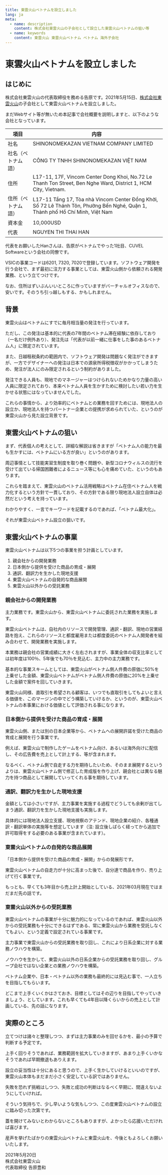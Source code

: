 ```yaml
---
title: 東雲火山ベトナムを設立しました
lang: ja
meta:
  - name: description
    content: 株式会社東雲火山の子会社として設立した東雲火山ベトナムの狙い等
  - name: keywords
    content: 東雲火山 東雲火山ベトナム ベトナム 海外子会社
---
```


# 東雲火山ベトナムを設立しました

## はじめに

株式会社東雲火山の代表取締役を務める告原です。2021年5月15日、[株式会社東雲火山](https://shinonomekazan.com)の子会社として東雲火山ベトナムを設立しました。

まだWebサイト等が無いため本記事で会社概要を説明しますと、以下のような会社となっています。

|項目|内容|
|----|----|
|社名|SHINONOMEKAZAN VIETNAM COMPANY LIMITED|
|社名（ベトナム語）|CÔNG TY TNHH SHINONOMEKAZAN VIỆT NAM|
|住所|L17-11, 17F, Vincom Center Dong Khoi, No.72 Le Thanh Ton Street, Ben Nghe Ward, District 1, HCM City, Vietnam.|
|住所（ベトナム語）|L17-11 Tầng 17, Tòa nhà Vincom Center Đồng Khởi, Số 72 Lê Thánh Tôn, Phường Bến Nghé, Quận 1, Thành phố Hồ Chí Minh, Việt Nam|
|資本金|10,000USD|
|代表|NGUYEN THI THAI HAN|

代表をお願いしたHanさんは、告原がベトナムでやった1社目、CUVEL Softwareという会社の同僚です。

VSICの事業コードは6201, 7320, 7020で登録しています。ソフトウェア開発を行う会社で、まず最初に注力する事業としては、東雲火山側から依頼される開発業務、という立てつけです。

なお、住所はずいぶんいいところに作っていますがバーチャルオフィスなので、安いです。そのうち引っ越しもする、かもしれません。

## 背景

東雲火山はベトナムにすでに毎月相当量の発注を行っています。

ただし、この発注は基本的に代表の7年間のベトナム滞在経験に依存しており（一名だけ例外あり）、発注先は「代表が以前一緒に仕事をした事のあるベトナム人」に限定されています。

また、日越租税条約の範囲内で、ソフトウェア開発は問題なく発注ができますが、一方でデザイナーへの発注は日本での源泉所得税徴収がかかってしまうため、発注が法人にのみ限定されるという制約がありました。

発注できる人員も、現地でのマネージャーはつけられないためかなり力量の高い人員に限定されており、本来ベトナム人員を生かすために検討したい若い力を生かせる状態にはなっていませんでした。

これらの事情から、より効率的にベトナムとの業務を回すためには、現地法人の設立か、現地法人を持つパートナー企業との提携が求められていた、というのが東雲火山から見た設立背景です。

## 東雲火山ベトナムの狙い

まず、代表個人の考えとして、詳細な解説は省きますが「ベトナム人の能力を最も生かすには、ベトナムにいる方が良い」というのがあります。

周辺事情として技能実習生制度を取り巻く問題や、新型コロナウィルスの流行を受けて出ている帰国困難者によるニュース等にも心を痛めていた、というのもあります。

これらを踏まえて、東雲火山のベトナム活用戦略はベトナム在住ベトナム人を戦力化するという方針で一貫しており、その方針である限り現地法人設立自体は必然だという考えを持っています。

わかりやすく、一言でキーワードを記載するのであれば、「ベトナム最大化」。

それが東雲火山ベトナム設立の狙いです。

## 東雲火山ベトナムの事業

東雲火山ベトナムは以下5つの事業を担う計画としています。

1. 親会社からの開発業務
2. 日本側から提供を受けた商品の育成・展開
3. 通訳、翻訳力を生かした現地支援
4. 東雲火山ベトナムの自発的な商品展開
5. 東雲火山以外からの受託業務

### 親会社からの開発業務

主力業務です。東雲火山から、東雲火山ベトナムに委託された業務を実施します。

東雲火山ベトナムは、自社内のリソースで開発管理、通訳・翻訳、現地の営業経路を抱え、これらのリソースと都度雇用または都度委託のベトナム人開発者を組み合わせて、開発業務を実施します。

本業務は親会社の営業成績に大きく左右されますが、事業全体の収支比率としては初年度は100％、5年後でも70％を見込む、主力中の主力業務です。

基本的な事業スキームとしては、東雲火山がベトナム側人件費の原価に50%を上乗せした金額、東雲火山ベトナムがベトナム側人件費の原価に20%を上乗せした金額で案件を回していきます。

東雲火山同様、直取引を希望される顧客は、いつでも直取引をしてもよいと言える価値を、このマージンの中でどう構築していけるか、というのが、東雲火山ベトナムの本事業における価値として評価される事になります。

### 日本側から提供を受けた商品の育成・展開

東雲火山側、または別の日本企業等から、ベトナムへの展開許諾を受けた商品の育成と展開を行う事業です。

例えば、東雲火山で制作したゲームをベトナム向け、あるいは海外向けに配信し、その広告費を売上として計上する、等が含まれます。

なるべく、ベトナム側で自走する力を期待したいため、そのまま展開するというよりは、東雲火山ベトナム側で修正した育成版を作り上げ、親会社とは異なる魅力を持つ商品として展開していってくれる事を期待しています。

### 通訳、翻訳力を生かした現地支援

金額としては小さいですが、主力事業を実施する過程でどうしても余剰が出てしまう通訳、翻訳力を生かした現地支援も実施します。

具体的には現地法人設立支援、現地視察のアテンド、現地企業の紹介、各種通訳・翻訳単体の実施等を想定しています（注: 設立後しばらく経ってから追加で許可取得をする必要のある事業が含まれています）。

### 東雲火山ベトナムの自発的な商品展開

「日本側から提供を受けた商品の育成・展開」からの発展形です。

東雲火山ベトナムの自走力が十分に高まった後で、自分達で商品を作り、売り上げて行く事業です。

もっとも、早くても3年目から売上計上開始としている、2021年03月現在ではまだまだ先の話です。

### 東雲火山以外からの受託業務

東雲火山ベトナムの事業が十分に魅力的になっているのであれば、東雲火山以外からの受託業務も十分にできるはずである、常に東雲火山から業務を受託しなくてもよい、という定義で設定されている事業です。

主力事業で東雲火山からの受託業務を取り回し、これにより日系企業に対する業務ノウハウを構築。

ノウハウを生かして、東雲火山以外の日系企業からの受託業務を取り回し、グループ会社ではない企業との業務ノウハウを構築。

ベトナム企業や、日本・ベトナム以外の業務も最終的には見込む事で、一人立ちを目指してもらいます。

どこまで上手くいくかはさておき、目標としてはその辺りを目指してやっていきましょう、としています。これも早くても4年目以降くらいからの売上として計画している、先の話になります。

## 実際のところ

立てつけは諸々と整理しつつ、まずは主力事業のみを回せるかを、最小の予算で判断する予定です。

上手く回りそうであれば、業務範囲を拡大していきますが、あまり上手くいかなそうであれば早期撤退もありえます。

設立の妥当性は十分にあると思うので、上手く生かしていけるといいのですが、東雲火山本体もまだまだ小さく安定している訳ではありません。

失敗を恐れず挑戦はしつつ、失敗と成功の判断はなるべく早期に、間違えないようにしていければ。

そういう気持ちで、少し早いような気もしつつ、この度東雲火山ベトナムの設立に踏み切った次第です。

蓋を開けてみないとわからないところもありますが、よかったら応援いただければ喜びます。

産声を挙げたばかりの東雲火山ベトナムと東雲火山を、今後ともよろしくお願いいたします。

2021年5月20日<br/>
株式会社東雲火山<br/>
代表取締役 告原豊和
